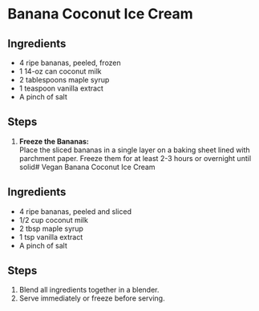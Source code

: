 # Banana Coconut Ice Cream

## Ingredients
- 4 ripe bananas, peeled, frozen
- 1 14-oz can coconut milk
- 2 tablespoons maple syrup
- 1 teaspoon vanilla extract
- A pinch of salt

## Steps
1. **Freeze the Bananas:**  
   Place the sliced bananas in a single layer on a baking sheet lined with parchment paper. Freeze them for at least 2-3 hours or overnight until solid# Vegan Banana Coconut Ice Cream

## Ingredients
- 4 ripe bananas, peeled and sliced
- 1/2 cup coconut milk
- 2 tbsp maple syrup
- 1 tsp vanilla extract
- A pinch of salt

## Steps
1. Blend all ingredients together in a blender.
2. Serve immediately or freeze before serving.
